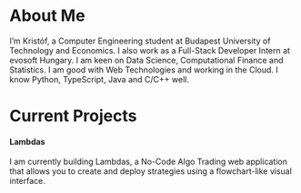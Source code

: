 
# About Me
I’m Kristóf, a Computer Engineering student at Budapest University of Technology and Economics. I also work as a Full-Stack Developer Intern at evosoft Hungary. I am keen on Data Science, Computational Finance and Statistics. I am good with Web Technologies and working in the Cloud. I know Python, TypeScript, Java and C/C++  well.

# Current Projects
#### Lambdas
I am currently building Lambdas, a No-Code Algo Trading web application that allows you to create and deploy strategies using a flowchart-like visual interface.
